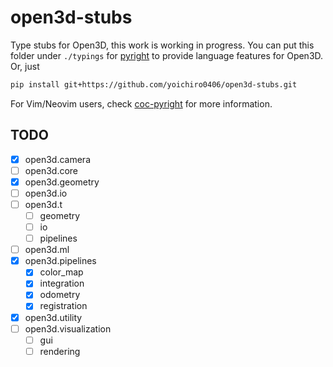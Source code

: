 # open3d-stubs

Type stubs for Open3D, this work is working in progress.
You can put this folder under `./typings` for [pyright](https://github.com/microsoft/pyright) to provide language features for Open3D.
Or, just
```bash
pip install git+https://github.com/yoichiro0406/open3d-stubs.git
```

For Vim/Neovim users, check [coc-pyright](https://github.com/fannheyward/coc-pyright) for more information.

## TODO
- [X] open3d.camera
- [ ] open3d.core
- [X] open3d.geometry
- [ ] open3d.io
- [ ] open3d.t
    - [ ] geometry
    - [ ] io
    - [ ] pipelines
- [ ] open3d.ml
- [X] open3d.pipelines
    - [X] color_map
    - [X] integration
    - [X] odometry
    - [X] registration
- [X] open3d.utility
- [ ] open3d.visualization
    - [ ] gui
    - [ ] rendering
